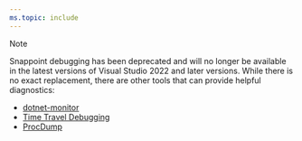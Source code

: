 ```yaml
---
ms.topic: include
---
```

> [!NOTE]
> Snappoint debugging has been deprecated and will no longer be available in the latest versions of Visual Studio 2022 and later versions. While there is no exact replacement, there are other tools that can provide helpful diagnostics:
>
- [dotnet-monitor](/dotnet/core/diagnostics/dotnet-monitor)
- [Time Travel Debugging](/windows-hardware/drivers/debuggercmds/time-travel-debugging-overview)
- [ProcDump](/sysinternals/downloads/procdump)